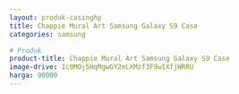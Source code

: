 ```yaml
---
layout: produk-casinghp
title: Chappie Mural Art Samsung Galaxy S9 Case
categories: samsung

# Produk
product-title: Chappie Mural Art Samsung Galaxy S9 Case
image-drive: 1c0MOj5HqMgwGY2eLXMzf3F9wIXfjWRRU
harga: 90000
---
```

